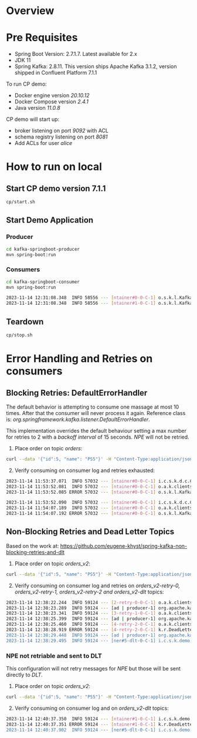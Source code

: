 # Overview

# Pre Requisites

 - Spring Boot Version: 2.7.1.7. Latest available for 2.x
 - JDK 11
 - Spring Kafka: 2.8.11. This version ships Apache Kafka 3.1.2, version shipped in Confluent Platform 7.1.1

To run CP demo:

 - Docker engine version _20.10.12_
 - Docker Compose version _2.4.1_
 - Java version _11.0.8_

CP demo will start up:

 - broker listening on port _9092_ with ACL
 - schema registry listening on port _8081_
 - Add ACLs for user _alice_


# How to run on local

## Start CP demo version 7.1.1

```bash
cp/start.sh
```

## Start Demo Application

### Producer

```bash
cd kafka-springboot-producer
mvn spring-boot:run
```

### Consumers

```bash
cd kafka-springboot-consumer
mvn spring-boot:run

2023-11-14 12:31:08.348  INFO 58556 --- [ntainer#0-0-C-1] o.s.k.l.KafkaMessageListenerContainer    : order-app-group: partitions assigned: [orders-0]
2023-11-14 12:31:08.348  INFO 58556 --- [ntainer#1-0-C-1] o.s.k.l.KafkaMessageListenerContainer    : order-app-group_v2: partitions assigned: [orders_v2-0]
```

## Teardown

```bash
cp/stop.sh
```

# Error Handling and Retries on consumers

## Blocking Retries: DefaultErrorHandler

The default behavior is attempting to consume one massage at most 10 times. After that the consumer will never process it again.
Reference class is: _org.springframework.kafka.listener.DefaultErrorHandler_.

This implementation overrides the default behaviour setting a max number for retries to 2 with a _backoff interval_ of 15 seconds.
_NPE_ will not be retried.

 1. Place order on topic _orders_:

```bash
curl --data '{"id":5, "name": "PS5"}' -H "Content-Type:application/json" http://localhost:8010/api/order
```

 2. Verify consuming on consumer log and retries exhausted:

```bash
2023-11-14 11:53:37.071  INFO 57032 --- [ntainer#0-0-C-1] i.c.s.k.d.c.ConsumerWithDefaultRetries   : #### -> Consumed message -> ConsumerRecord(topic = orders, partition = 0, leaderEpoch = 0, offset = 1, CreateTime = 1699959216868, serialized key size = 1, serialized value size = 10, headers = RecordHeaders(headers = [], isReadOnly = false), key = 5, value = {"name": "PS5", "id": 5})
2023-11-14 11:53:52.081  INFO 57032 --- [ntainer#0-0-C-1] o.a.k.clients.consumer.KafkaConsumer     : [Consumer clientId=consumer-order-app-group-3, groupId=order-app-group] Seeking to offset 1 for partition orders-0
2023-11-14 11:53:52.085 ERROR 57032 --- [ntainer#0-0-C-1] o.s.k.l.KafkaMessageListenerContainer    : Error handler threw an exception

2023-11-14 11:53:52.090  INFO 57032 --- [ntainer#0-0-C-1] i.c.s.k.d.c.ConsumerWithDefaultRetries   : #### -> Consumed message -> ConsumerRecord(topic = orders, partition = 0, leaderEpoch = 0, offset = 1, CreateTime = 1699959216868, serialized key size = 1, serialized value size = 10, headers = RecordHeaders(headers = [], isReadOnly = false), key = 5, value = {"name": "PS5", "id": 5})
2023-11-14 11:54:07.189  INFO 57032 --- [ntainer#0-0-C-1] o.a.k.clients.consumer.KafkaConsumer     : [Consumer clientId=consumer-order-app-group-3, groupId=order-app-group] Seeking to offset 1 for partition orders-0
2023-11-14 11:54:07.192 ERROR 57032 --- [ntainer#0-0-C-1] o.s.k.l.KafkaMessageListenerContainer    : Error handler threw an exception
```

## Non-Blocking Retries and Dead Letter Topics

Based on the work at:
https://github.com/eugene-khyst/spring-kafka-non-blocking-retries-and-dlt

1. Place order on topic _orders_v2_:

```bash
curl --data '{"id":5, "name": "PS5"}' -H "Content-Type:application/json" http://localhost:8010/api/v2/order
```

2. Verify consuming on consumer log and retries on _orders_v2-retry-0, orders_v2-retry-1, orders_v2-retry-2 and orders_v2-dlt_ topics:

```bash
2023-11-14 12:38:22.244  INFO 59124 --- [2-retry-0-0-C-1] o.a.k.clients.consumer.KafkaConsumer     : [Consumer clientId=consumer-order-app-group_v2-retry-0-4, groupId=order-app-group_v2-retry-0] Seeking to offset 0 for partition orders_v2-retry-0-0
2023-11-14 12:38:23.289  INFO 59124 --- [ad | producer-1] org.apache.kafka.clients.Metadata        : [Producer clientId=producer-1] Resetting the last seen epoch of partition orders_v2-retry-1-0 to 0 since the associated topicId changed from null to QYj_jdSYTQyayBWSt9tfaA
2023-11-14 12:38:23.341  INFO 59124 --- [3-retry-1-0-C-1] o.a.k.clients.consumer.KafkaConsumer     : [Consumer clientId=consumer-order-app-group_v2-retry-1-2, groupId=order-app-group_v2-retry-1] Seeking to offset 0 for partition orders_v2-retry-1-0
2023-11-14 12:38:25.399  INFO 59124 --- [ad | producer-1] org.apache.kafka.clients.Metadata        : [Producer clientId=producer-1] Resetting the last seen epoch of partition orders_v2-retry-2-0 to 0 since the associated topicId changed from null to 6guENInWSgWk09WC-PeEQg
2023-11-14 12:38:25.460  INFO 59124 --- [4-retry-2-0-C-1] o.a.k.clients.consumer.KafkaConsumer     : [Consumer clientId=consumer-order-app-group_v2-retry-2-6, groupId=order-app-group_v2-retry-2] Seeking to offset 0 for partition orders_v2-retry-2-0
2023-11-14 12:38:28.919 ERROR 59124 --- [4-retry-2-0-C-1] k.r.DeadLetterPublishingRecovererFactory : Record: topic = orders_v2-retry-2, partition = 0, offset = 0, main topic = orders_v2 threw an error at topic orders_v2-retry-2 and won't be retried. Sending to DLT with name orders_v2-dlt.
2023-11-14 12:38:29.448  INFO 59124 --- [ad | producer-1] org.apache.kafka.clients.Metadata        : [Producer clientId=producer-1] Resetting the last seen epoch of partition orders_v2-dlt-0 to 0 since the associated topicId changed from null to st_aTG2JRT-kNAGwwHUY9A
2023-11-14 12:38:29.495  INFO 59124 --- [ner#5-dlt-0-C-1] i.c.s.k.demo.consumer.ConsumerWithDLQ    : ConsumerRecord(topic = orders_v2-dlt, partition = 0, leaderEpoch = 0, offset = 0, CreateTime = 1699961909449, serialized key size = 1, serialized value size = 10,
```

### NPE not retriable and sent to DLT

This configuration will not retry messages for _NPE_ but those will be sent directly to _DLT_.

1. Place order on topic _orders_v2_:

```bash
curl --data '{"id":5, "name": "PS5"}' -H "Content-Type:application/json" http://localhost:8010/api/v2/order/npe
```

2. Verify consuming on consumer log and on _orders_v2-dlt_ topics:

```bash
2023-11-14 12:40:37.350  INFO 59124 --- [ntainer#1-0-C-1] i.c.s.k.demo.consumer.ConsumerWithDLQ    : ConsumerRecord(topic = orders_v2, partition = 0, leaderEpoch = 0, offset = 1, CreateTime = 1699962037313, serialized key size = 1, serialized value size = 10, headers = RecordHeaders(headers = [RecordHeader(key = X-Custom-Header, value = [78, 80, 69])], isReadOnly = false), key = 5, value = {"name": "PS5", "id": 5}) from orders_v2
2023-11-14 12:40:37.351 ERROR 59124 --- [ntainer#1-0-C-1] k.r.DeadLetterPublishingRecovererFactory : Record: topic = orders_v2, partition = 0, offset = 1, main topic = orders_v2 threw an error at topic orders_v2 and won't be retried. Sending to DLT with name orders_v2-dlt.
2023-11-14 12:40:37.902  INFO 59124 --- [ner#5-dlt-0-C-1] i.c.s.k.demo.consumer.ConsumerWithDLQ    : ConsumerRecord(topic = orders_v2-dlt, partition = 0, leaderEpoch = 0, offset = 1, CreateTime = 1699962037887, serialized key size = 1, serialized value size = 10, headers = RecordHeaders(headers = [RecordHeader(key = X-Custom-Header
```
